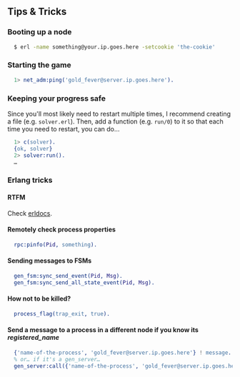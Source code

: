 ## Tips & Tricks

### Booting up a node
```bash
  $ erl -name something@your.ip.goes.here -setcookie 'the-cookie'
```

### Starting the game
```erlang
  1> net_adm:ping('gold_fever@server.ip.goes.here').
```

### Keeping your progress safe
Since you'll most likely need to restart multiple times, I recommend creating a file (e.g. `solver.erl`).
Then, add a function (e.g. `run/0`) to it so that each time you need to restart, you can do…
```erlang
  1> c(solver).
  {ok, solver}
  2> solver:run().
  …
```

### Erlang tricks
#### RTFM
Check [erldocs](http://erldocs.com).

#### Remotely check process properties
```erlang
  rpc:pinfo(Pid, something).
```

#### Sending messages to FSMs
```erlang
  gen_fsm:sync_send_event(Pid, Msg).
  gen_fsm:sync_send_all_state_event(Pid, Msg).
```

#### How not to be killed?
```erlang
  process_flag(trap_exit, true).
```

#### Send a message to a process in a different node if you know its *registered_name*
```erlang
  {'name-of-the-process', 'gold_fever@server.ip.goes.here'} ! message.
  % or… if it's a gen_server…
  gen_server:call({'name-of-the-process', 'gold_fever@server.ip.goes.here'}, message).
```
